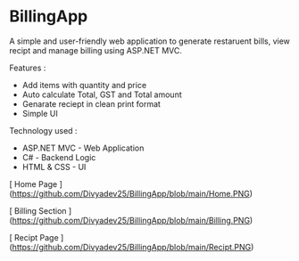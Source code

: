 # BillingApp
A simple and user-friendly web application to generate restaruent bills, view recipt and manage billing using ASP.NET MVC.

Features :
  * Add items with quantity and price
  * Auto calculate Total, GST and Total amount
  * Genarate reciept in clean print format
  * Simple UI

Technology used :
  * ASP.NET MVC - Web Application
  * C# - Backend Logic
  * HTML & CSS - UI


[ Home Page ] (https://github.com/Divyadev25/BillingApp/blob/main/Home.PNG)

[ Billing Section ] (https://github.com/Divyadev25/BillingApp/blob/main/Billing.PNG)

[ Recipt Page ] (https://github.com/Divyadev25/BillingApp/blob/main/Recipt.PNG)
